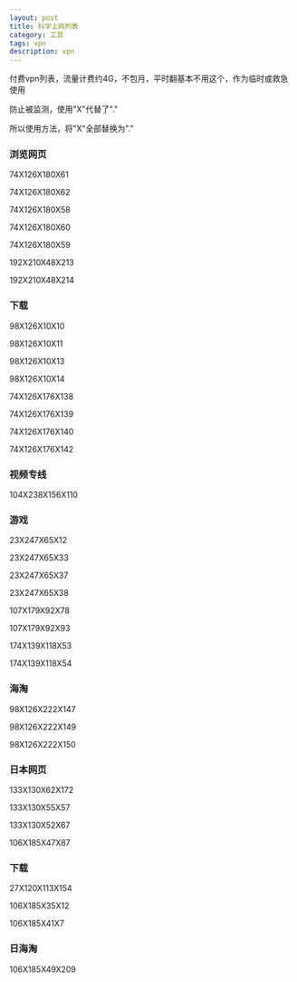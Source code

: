 ```yaml
---
layout: post
title: 科学上网列表
category: 工具
tags: vpn
description: vpn
---
```

<!-- more-->
付费vpn列表，流量计费约4G，不包月，平时翻基本不用这个，作为临时或救急使用

防止被监测，使用"X"代替了"."

所以使用方法，将"X"全部替换为"."

### 浏览网页

74X126X180X61

74X126X180X62

74X126X180X58

74X126X180X60

74X126X180X59

192X210X48X213

192X210X48X214

### 下载

98X126X10X10

98X126X10X11

98X126X10X13

98X126X10X14

74X126X176X138

74X126X176X139

74X126X176X140

74X126X176X142

### 视频专线

104X238X156X110

### 游戏

23X247X65X12

23X247X65X33

23X247X65X37

23X247X65X38

107X179X92X78

107X179X92X93

174X139X118X53

174X139X118X54

### 海淘

98X126X222X147

98X126X222X149

98X126X222X150

### 日本网页

133X130X62X172

133X130X55X57

133X130X52X67

106X185X47X87

### 下载

27X120X113X154

106X185X35X12

106X185X41X7

### 日海淘
106X185X49X209
